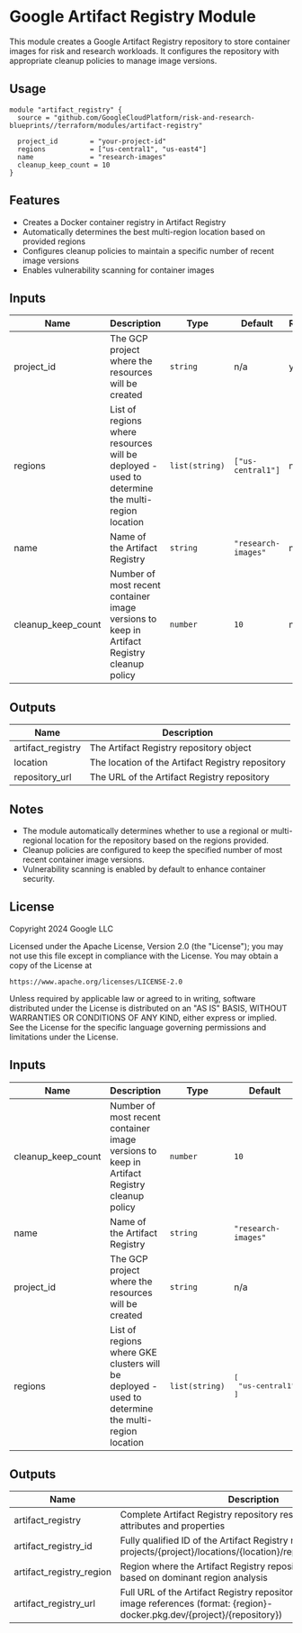 # Google Artifact Registry Module

This module creates a Google Artifact Registry repository to store container images for risk and research workloads. It configures the repository with appropriate cleanup policies to manage image versions.

## Usage

```hcl
module "artifact_registry" {
  source = "github.com/GoogleCloudPlatform/risk-and-research-blueprints//terraform/modules/artifact-registry"

  project_id        = "your-project-id"
  regions           = ["us-central1", "us-east4"]
  name              = "research-images"
  cleanup_keep_count = 10
}
```

## Features

- Creates a Docker container registry in Artifact Registry
- Automatically determines the best multi-region location based on provided regions
- Configures cleanup policies to maintain a specific number of recent image versions
- Enables vulnerability scanning for container images

## Inputs

| Name | Description | Type | Default | Required |
|------|-------------|------|---------|----------|
| project_id | The GCP project where the resources will be created | `string` | n/a | yes |
| regions | List of regions where resources will be deployed - used to determine the multi-region location | `list(string)` | `["us-central1"]` | no |
| name | Name of the Artifact Registry | `string` | `"research-images"` | no |
| cleanup_keep_count | Number of most recent container image versions to keep in Artifact Registry cleanup policy | `number` | `10` | no |

## Outputs

| Name | Description |
|------|-------------|
| artifact_registry | The Artifact Registry repository object |
| location | The location of the Artifact Registry repository |
| repository_url | The URL of the Artifact Registry repository |

## Notes

- The module automatically determines whether to use a regional or multi-regional location for the repository based on the regions provided.
- Cleanup policies are configured to keep the specified number of most recent container image versions.
- Vulnerability scanning is enabled by default to enhance container security.

## License

Copyright 2024 Google LLC

Licensed under the Apache License, Version 2.0 (the "License");
you may not use this file except in compliance with the License.
You may obtain a copy of the License at

    https://www.apache.org/licenses/LICENSE-2.0

Unless required by applicable law or agreed to in writing, software
distributed under the License is distributed on an "AS IS" BASIS,
WITHOUT WARRANTIES OR CONDITIONS OF ANY KIND, either express or implied.
See the License for the specific language governing permissions and
limitations under the License.

<!-- BEGINNING OF PRE-COMMIT-TERRAFORM DOCS HOOK -->
## Inputs

| Name | Description | Type | Default | Required |
|------|-------------|------|---------|:--------:|
| cleanup\_keep\_count | Number of most recent container image versions to keep in Artifact Registry cleanup policy | `number` | `10` | no |
| name | Name of the Artifact Registry | `string` | `"research-images"` | no |
| project\_id | The GCP project where the resources will be created | `string` | n/a | yes |
| regions | List of regions where GKE clusters will be deployed - used to determine the multi-region location | `list(string)` | <pre>[<br>  "us-central1"<br>]</pre> | no |

## Outputs

| Name | Description |
|------|-------------|
| artifact\_registry | Complete Artifact Registry repository resource including all attributes and properties |
| artifact\_registry\_id | Fully qualified ID of the Artifact Registry repository in format projects/{project}/locations/{location}/repositories/{repository} |
| artifact\_registry\_region | Region where the Artifact Registry repository was deployed based on dominant region analysis |
| artifact\_registry\_url | Full URL of the Artifact Registry repository for use in Docker image references (format: {region}-docker.pkg.dev/{project}/{repository}) |

<!-- END OF PRE-COMMIT-TERRAFORM DOCS HOOK -->
